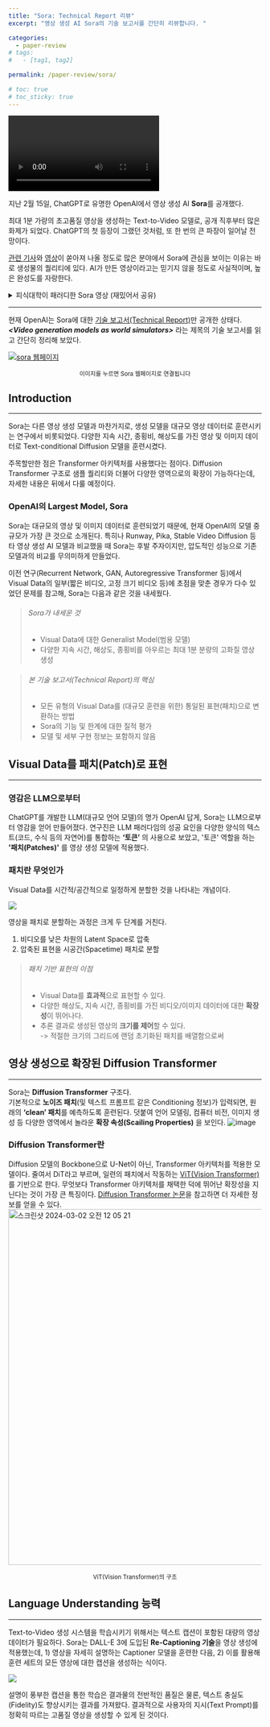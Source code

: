 ```yaml
---
title: "Sora: Technical Report 리뷰"
excerpt: "영상 생성 AI Sora의 기술 보고서를 간단히 리뷰합니다. "

categories: 
  - paper-review
# tags: 
#   - [tag1, tag2]

permalink: /paper-review/sora/ 

# toc: true
# toc_sticky: true
---
```


![](https://velog.velcdn.com/images/yuhyeon0809/post/2d9beb9a-b8c7-4098-86a3-79b1883b7002/image.mp4)

지난 2월 15일, ChatGPT로 유명한 OpenAI에서 영상 생성 AI **Sora**를 공개했다. 

최대 1분 가량의 초고품질 영상을 생성하는 Text-to-Video 모델로, 공개 직후부터 많은 화제가 되었다. ChatGPT의 첫 등장이 그랬던 것처럼, 또 한 번의 큰 파장이 일어날 전망이다.  

[관련 기사](https://www.aitimes.com/news/articleView.html?idxno=157296)와 [영상](https://www.youtube.com/watch?v=KEoE-XD_SiY&t=1s)이 쏟아져 나올 정도로 많은 분야에서 Sora에 관심을 보이는 이유는 바로 생성물의 퀄리티에 있다. AI가 만든 영상이라고는 믿기지 않을 정도로 사실적이며, 높은 완성도를 자랑한다.  

<details>
<summary>피식대학이 패러디한 Sora 영상 (재밌어서 공유)</summary>
<div markdown="1">

<iframe width="560" height="315" src="https://www.youtube.com/embed/s9WiifS8p0g?si=gVi9FTrENLJI2r6J" title="YouTube video player" frameborder="0" allow="accelerometer; autoplay; clipboard-write; encrypted-media; gyroscope; picture-in-picture; web-share" allowfullscreen></iframe>  

</div>
</details>  

---

현재 OpenAI는 Sora에 대한 [기술 보고서(Technical Report)](https://openai.com/research/video-generation-models-as-world-simulators)만 공개한 상태다. ***<Video generation models as world simulators\>*** 라는 제목의 기술 보고서를 읽고 간단히 정리해 보았다.  

[![sora 웹페이지](https://velog.velcdn.com/images/yuhyeon0809/post/83a479cd-88ad-4157-a342-6ec781bac517/image.png)](https://openai.com/sora)
<center><sub> 이미지를 누르면 Sora 웹페이지로 연결됩니다 </sub></center>

## Introduction

---

Sora는 다른 영상 생성 모델과 마찬가지로, 생성 모델을 대규모 영상 데이터로 훈련시키는 연구에서 비롯되었다. 다양한 지속 시간, 종횡비, 해상도를 가진 영상 및 이미지 데이터로 Text-conditional Diffusion 모델을 훈련시켰다.  

주목할만한 점은 Transformer 아키텍처를 사용했다는 점이다. Diffusion Transformer 구조로 샘플 퀄리티와 더불어 다양한 영역으로의 확장이 가능하다는데, 자세한 내용은 뒤에서 다룰 예정이다.  

### OpenAI의 Largest Model, Sora

Sora는 대규모의 영상 및 이미지 데이터로 훈련되었기 때문에, 현재 OpenAI의 모델 중 규모가 가장 큰 것으로 소개된다. 특히나 Runway, Pika, Stable Video Diffusion 등 타 영상 생성 AI 모델과 비교했을 때 Sora는 후발 주자이지만, 압도적인 성능으로 기존 모델과의 비교를 무의미하게 만들었다.  

이전 연구(Recurrent Network, GAN, Autoregressive Transformer 등)에서 Visual Data의 일부(짧은 비디오, 고정 크기 비디오 등)에 초점을 맞춘 경우가 다수 있었던 문제를 참고해, Sora는 다음과 같은 것을 내세웠다. 

> ###### Sora가 내세운 것
> - Visual Data에 대한 Generalist Model(범용 모델)
> - 다양한 지속 시간, 해상도, 종횡비를 아우르는 최대 1분 분량의 고화질 영상 생성  

> ###### 본 기술 보고서(Technical Report)의 핵심
> - 모든 유형의 Visual Data를 (대규모 훈련을 위한) 통일된 표현(패치)으로 변환하는 방법
> - Sora의 기능 및 한계에 대한 질적 평가
> - 모델 및 세부 구현 정보는 포함하지 않음  

## Visual Data를 패치(Patch)로 표현

---

### 영감은 LLM으로부터  

ChatGPT를 개발한 LLM(대규모 언어 모델)의 명가 OpenAI 답게, Sora는 LLM으로부터 영감을 얻어 만들어졌다. 
연구진은 LLM 패러다임의 성공 요인을 다양한 양식의 텍스트(코드, 수식 등의 자연어)를 통합하는 **‘토큰’** 의 사용으로 보았고, '토큰' 역할을 하는 **'패치(Patches)'** 를 영상 생성 모델에 적용했다. 

### 패치란 무엇인가

Visual Data를 시간적/공간적으로 일정하게 분할한 것을 나타내는 개념이다.  

![](https://velog.velcdn.com/images/yuhyeon0809/post/58686766-c0c6-4c40-9942-9174da33f503/image.png)


영상을 패치로 분할하는 과정은 크게 두 단계를 거친다. 
1. 비디오를 낮은 차원의 Latent Space로 압축
2. 압축된 표현을 시공간(Spacetime) 패치로 분할  
   

> ###### 패치 기반 표현의 이점
> - Visual Data를 **효과적**으로 표현할 수 있다. 
> - 다양한 해상도, 지속 시간, 종횡비를 가진 비디오/이미지 데이터에 대한 **확장성**이 뛰어나다. 
> - 추론 결과로 생성된 영상의 **크기를 제어**할 수 있다.  
> -> 적절한 크기의 그리드에 랜덤 초기화된 패치를 배열함으로써

## 영상 생성으로 확장된 Diffusion Transformer

---

Sora는 **Diffusion Transformer** 구조다.  
기본적으로 **노이즈 패치**(및 텍스트 프롬프트 같은 Conditioning 정보)가 입력되면, 원래의 **‘clean’ 패치**를 예측하도록 훈련된다. 덧붙여 언어 모델링, 컴퓨터 비전, 이미지 생성 등 다양한 영역에서 놀라운 **확장 속성(Scailing Properties)** 을 보인다. 
![image](https://github.com/yuhyeon0809/yuhyeon0809/assets/98225529/56827acf-8ee1-45ae-aa66-63308e59e318)


### Diffusion Transformer란

Diffusion 모델의 Bockbone으로 U-Net이 아닌, Transformer 아키텍처를 적용한 모델이다. 줄여서 DiT라고 부르며, 일련의 패치에서 작동하는 [ViT(Vision Transformer)](https://arxiv.org/abs/2010.11929)를 기반으로 한다. 무엇보다 Transformer 아키텍처를 채택한 덕에 뛰어난 확장성을 지닌다는 것이 가장 큰 특징이다. [Diffusion Transformer 논문](https://arxiv.org/abs/2212.09748)을 참고하면 더 자세한 정보를 얻을 수 있다. 
<img width="707" alt="스크린샷 2024-03-02 오전 12 05 21" src="https://github.com/yuhyeon0809/yuhyeon0809/assets/98225529/301d2774-7af3-4698-b64d-89fbc912a512">
<center><sub>ViT(Vision Transformer)의 구조</sub></center>  

## Language Understanding 능력

---

Text-to-Video 생성 시스템을 학습시키기 위해서는 텍스트 캡션이 포함된 대량의 영상 데이터가 필요하다. Sora는 DALL-E 3에 도입된 **Re-Captioning 기술**을 영상 생성에 적용했는데, 1) 영상을 자세히 설명하는 Captioner 모델을 훈련한 다음, 2) 이를 활용해 훈련 세트의 모든 영상에 대한 캡션을 생성하는 식이다. 

![](https://github.com/yuhyeon0809/yuhyeon0809/assets/98225529/b7996543-a9a7-4fef-86db-c878e464caf8)

설명이 풍부한 캡션을 통한 학습은 결과물의 전반적인 품질은 물론, 텍스트 충실도(Fidelity)도 향상시키는 결과를 가져왔다. 결과적으로 사용자의 지시(Text Prompt)를 정확히 따르는 고품질 영상을 생성할 수 있게 된 것이다. 

































